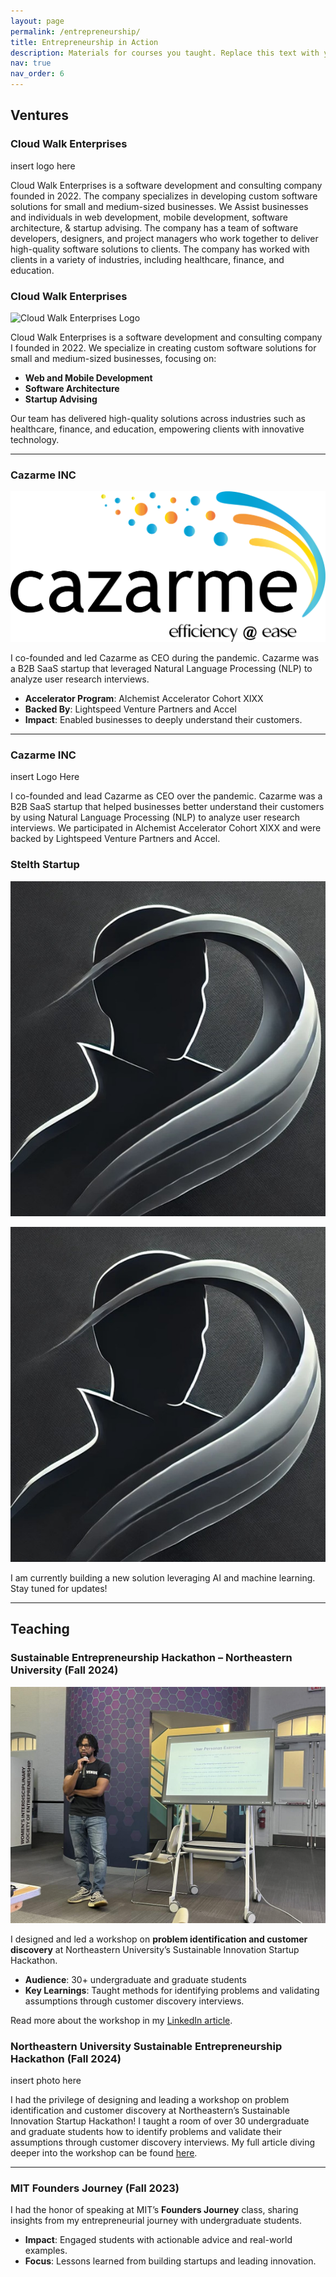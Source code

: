 ```yaml
---
layout: page
permalink: /entrepreneurship/
title: Entrepreneurship in Action
description: Materials for courses you taught. Replace this text with your description.
nav: true
nav_order: 6
---
```


## Ventures

### Cloud Walk Enterprises

insert logo here


Cloud Walk Enterprises is a software development and consulting company founded in 2022. The company specializes in developing custom software solutions for small and medium-sized businesses. We Assist businesses and individuals in web development, mobile development, software architecture, & startup advising. The company has a team of software developers, designers, and project managers who work together to deliver high-quality software solutions to clients. The company has worked with clients in a variety of industries, including healthcare, finance, and education.

### Cloud Walk Enterprises
![Cloud Walk Enterprises Logo](assets/img/entrepreneur/cwe_logo_scaled.jpg)

Cloud Walk Enterprises is a software development and consulting company I founded in 2022. We specialize in creating custom software solutions for small and medium-sized businesses, focusing on:
- **Web and Mobile Development**
- **Software Architecture**
- **Startup Advising**

Our team has delivered high-quality solutions across industries such as healthcare, finance, and education, empowering clients with innovative technology.

---
### Cazarme INC
![Cazarme Logo](assets/img/entrepreneur/Cazarme_logo_transparent.png)

I co-founded and led Cazarme as CEO during the pandemic. Cazarme was a B2B SaaS startup that leveraged Natural Language Processing (NLP) to analyze user research interviews. 
- **Accelerator Program**: Alchemist Accelerator Cohort XIXX
- **Backed By**: Lightspeed Venture Partners and Accel
- **Impact**: Enabled businesses to deeply understand their customers.

---
### Cazarme INC
insert Logo Here

I co-founded and lead Cazarme as CEO over the pandemic. Cazarme was a B2B SaaS startup that helped businesses better understand their customers by using Natural Language Processing (NLP) to analyze user research interviews. We participated in Alchemist Accelerator Cohort XIXX and were backed by Lightspeed Venture Partners and Accel.

### Stelth Startup  
![Stealth Startup Logo](assets/img/entrepreneur/stealth_mode.jpg)
<div class="row">
    <img src="assets/img/entrepreneur/stealth_mode.jpg" alt="Stealth Startup" class="img-fluid rounded">
</div>

I am currently building a new solution leveraging AI and machine learning. Stay tuned for updates!

---
## Teaching

### Sustainable Entrepreneurship Hackathon – Northeastern University (Fall 2024)
![Workshop Photo](assets/img/entrepreneur/northeastern_class.jpg)

I designed and led a workshop on **problem identification and customer discovery** at Northeastern University’s Sustainable Innovation Startup Hackathon. 
- **Audience**: 30+ undergraduate and graduate students
- **Key Learnings**: Taught methods for identifying problems and validating assumptions through customer discovery interviews.

Read more about the workshop in my [LinkedIn article](https://www.linkedin.com/pulse/problem-identification-customer-discovery-jadal-williams-rjn0e/?trackingId=fMiicdD7Q8GluJvrFjo6pQ%3D%3D).

### Northeastern University Sustainable Entrepreneurship Hackathon (Fall 2024)
insert photo here

I had the privilege of designing and leading a workshop on problem identification and customer discovery at Northeastern’s Sustainable Innovation Startup Hackathon! I taught a room of over 30 undergraduate and graduate students how to identify problems and validate their assumptions through customer discovery interviews. My full article diving deeper into the workshop can be found [here](https://www.linkedin.com/pulse/problem-identification-customer-discovery-jadal-williams-rjn0e/?trackingId=fMiicdD7Q8GluJvrFjo6pQ%3D%3D).

---

### MIT Founders Journey (Fall 2023)

I had the honor of speaking at MIT’s **Founders Journey** class, sharing insights from my entrepreneurial journey with undergraduate students. 
- **Impact**: Engaged students with actionable advice and real-world examples.
- **Focus**: Lessons learned from building startups and leading innovation.
